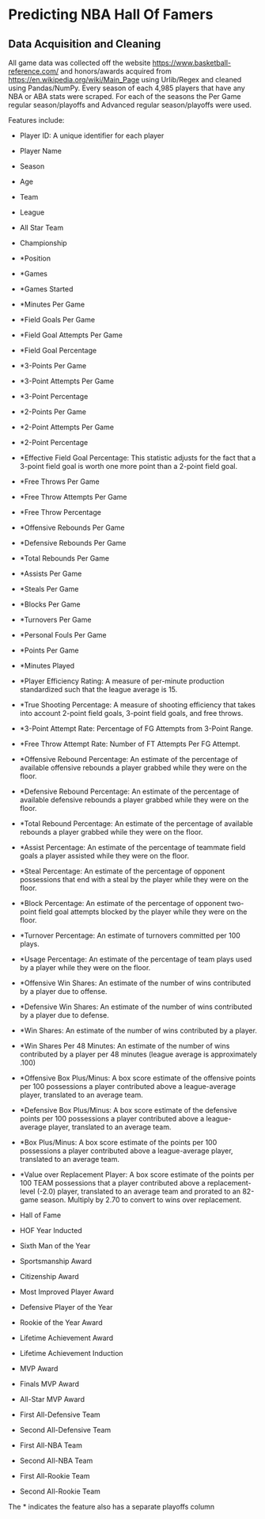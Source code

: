 # Predicting NBA Hall Of Famers

## Data Acquisition and Cleaning

All game data was collected off the website https://www.basketball-reference.com/ and honors/awards acquired from https://en.wikipedia.org/wiki/Main_Page using Urlib/Regex and cleaned using Pandas/NumPy. Every season of each 4,985 players that have any NBA or ABA stats were scraped. For each of the seasons the Per Game regular season/playoffs and Advanced regular season/playoffs were used. 

Features include:
- Player ID: A unique identifier for each player
- Player Name
- Season
- Age
- Team
- League
- All Star Team
- Championship
- \*Position 
- \*Games
- \*Games Started
- \*Minutes Per Game
- \*Field Goals Per Game
- \*Field Goal Attempts Per Game
- \*Field Goal Percentage
- \*3-Points Per Game
- \*3-Point Attempts Per Game
- \*3-Point Percentage
- \*2-Points Per Game
- \*2-Point Attempts Per Game
- \*2-Point Percentage
- \*Effective Field Goal Percentage: This statistic adjusts for the fact that a 3-point field goal is worth one more point than a 2-point field goal.
- \*Free Throws Per Game
- \*Free Throw Attempts Per Game
- \*Free Throw Percentage
- \*Offensive Rebounds Per Game
- \*Defensive Rebounds Per Game
- \*Total Rebounds Per Game
- \*Assists Per Game
- \*Steals Per Game
- \*Blocks Per Game
- \*Turnovers Per Game
- \*Personal Fouls Per Game
- \*Points Per Game
- \*Minutes Played
- \*Player Efficiency Rating: A measure of per-minute production standardized such that the league average is 15.
- \*True Shooting Percentage: A measure of shooting efficiency that takes into account 2-point field goals, 3-point field goals, and free throws.
- \*3-Point Attempt Rate: Percentage of FG Attempts from 3-Point Range.
- \*Free Throw Attempt Rate: Number of FT Attempts Per FG Attempt.
- \*Offensive Rebound Percentage: An estimate of the percentage of available offensive rebounds a player grabbed while they were on the floor.
- \*Defensive Rebound Percentage: An estimate of the percentage of available defensive rebounds a player grabbed while they were on the floor.
- \*Total Rebound Percentage: An estimate of the percentage of available rebounds a player grabbed while they were on the floor.
- \*Assist Percentage: An estimate of the percentage of teammate field goals a player assisted while they were on the floor.
- \*Steal Percentage: An estimate of the percentage of opponent possessions that end with a steal by the player while they were on the floor.
- \*Block Percentage: An estimate of the percentage of opponent two-point field goal attempts blocked by the player while they were on the floor.
- \*Turnover Percentage: An estimate of turnovers committed per 100 plays.
- \*Usage Percentage: An estimate of the percentage of team plays used by a player while they were on the floor.
- \*Offensive Win Shares: An estimate of the number of wins contributed by a player due to offense.
- \*Defensive Win Shares: An estimate of the number of wins contributed by a player due to defense.
- \*Win Shares: An estimate of the number of wins contributed by a player.
- \*Win Shares Per 48 Minutes: An estimate of the number of wins contributed by a player per 48 minutes (league average is approximately .100)
- \*Offensive Box Plus/Minus: A box score estimate of the offensive points per 100 possessions a player contributed above a league-average player, translated to an average team.
- \*Defensive Box Plus/Minus: A box score estimate of the defensive points per 100 possessions a player contributed above a league-average player, translated to an average team.
- \*Box Plus/Minus: A box score estimate of the points per 100 possessions a player contributed above a league-average player, translated to an average team.
- \*Value over Replacement Player: A box score estimate of the points per 100 TEAM possessions that a player contributed above a replacement-level (-2.0) player, translated to an average team and prorated to an 82-game season. Multiply by 2.70 to convert to wins over replacement.
- Hall of Fame
- HOF Year Inducted
- Sixth Man of the Year
- Sportsmanship Award
- Citizenship Award
- Most Improved Player Award
- Defensive Player of the Year
- Rookie of the Year Award
- Lifetime Achievement Award
- Lifetime Achievement Induction
- MVP Award
- Finals MVP Award
- All-Star MVP Award
- First All-Defensive Team
- Second All-Defensive Team

- First All-NBA Team
- Second All-NBA Team
- First All-Rookie Team
- Second All-Rookie Team

The * indicates the feature also has a separate playoffs column 